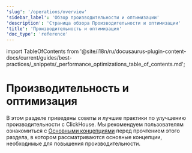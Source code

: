```yaml
---
'slug': '/operations/overview'
'sidebar_label': 'Обзор производительности и оптимизации'
'description': 'Страница обзора Производительности и оптимизации'
'title': 'Производительность и оптимизация'
'doc_type': 'reference'
---
```


import TableOfContents from '@site/i18n/ru/docusaurus-plugin-content-docs/current/guides/best-practices/_snippets/_performance_optimizations_table_of_contents.md';


# Производительность и оптимизация

В этом разделе приведены советы и лучшие практики по улучшению производительности с ClickHouse. 
Мы рекомендуем пользователям ознакомиться с [Основными концепциями](/parts) перед прочтением этого раздела, 
в котором рассматриваются основные концепции, необходимые для повышения производительности.

<TableOfContents/>
